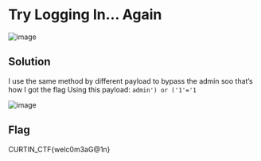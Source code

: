 # Try Logging In… Again

![image](https://github.com/6E3372/Curtin-Malaysia-CTF-2023/assets/129729880/f455a7dd-5f44-4299-abe7-1baf1145db6d)

## Solution

I use the same method by different payload to  bypass the admin soo that’s how I got the flag
Using this payload: `admin') or ('1'='1`

![image](https://github.com/6E3372/Curtin-Malaysia-CTF-2023/assets/129729880/192ad413-b90c-4928-b3ec-66687d8d21e1)

## Flag

CURTIN_CTF{welc0m3aG@1n}
